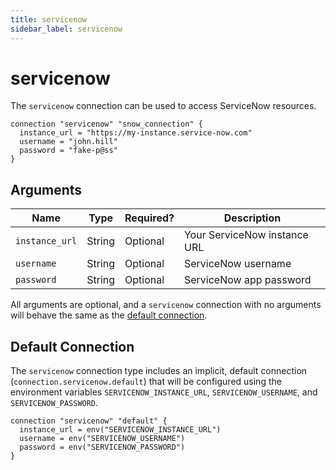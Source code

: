```yaml
---
title: servicenow
sidebar_label: servicenow
---
```


# servicenow

The `servicenow` connection can be used to access ServiceNow resources.

```hcl
connection "servicenow" "snow_connection" {
  instance_url = "https://my-instance.service-now.com"
  username = "john.hill"
  password = "fake-p@ss"
}
```

## Arguments

| Name           | Type   | Required? | Description                  |
| -------------- | ------ | --------- | ---------------------------- |
| `instance_url` | String | Optional  | Your ServiceNow instance URL |
| `username`     | String | Optional  | ServiceNow username          |
| `password`     | String | Optional  | ServiceNow app password      |

All arguments are optional, and a `servicenow` connection with no arguments will behave the same as the [default connection](#default-connection).

## Default Connection

The `servicenow` connection type includes an implicit, default connection (`connection.servicenow.default`) that will be configured using the environment variables `SERVICENOW_INSTANCE_URL`, `SERVICENOW_USERNAME`, and `SERVICENOW_PASSWORD`.

```hcl
connection "servicenow" "default" {
  instance_url = env("SERVICENOW_INSTANCE_URL")
  username = env("SERVICENOW_USERNAME")
  password = env("SERVICENOW_PASSWORD")
}
```
